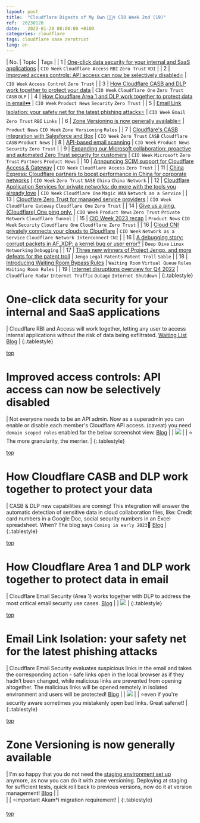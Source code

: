 ```yaml
---
layout: post
title:  "Cloudflare Digests of My Own 🙋🏻‍♀️ CIO Week 2nd (19)"
ref:  20230120
date:   2023-01-20 08:00:00 +0100
categories: cloudflare
tags: cloudflare sase zerotrust
lang: en
---
```


| No. | Topic | Tags |
| 1 | <a href="#one-click-data-security-for-your-internal-and-saas-applications">One-click data security for your internal and SaaS applications</a> | `CIO Week` ``Cloudflare Access`` `RBI` ``Zero Trust`` `VDI` |
| 2 | <a href="#improved-access-controls-api-access-can-now-be-selectively-disabled">Improved access controls: API access can now be selectively disabled⭐️</a> | `CIO Week` `Access Control` ``Zero Trust`` | 
| 3 | <a href="#how-cloudflare-casb-and-dlp-work-together-to-protect-your-data">How Cloudflare CASB and DLP work together to protect your data</a> | `CIO Week` `Cloudflare One` ``Zero Trust`` `CASB` `DLP` |
| 4 | <a href="#how-cloudflare-area-1-and-dlp-work-together-to-protect-data-in-email">How Cloudflare Area 1 and DLP work together to protect data in email🕶</a> | `CIO Week` `Product News` `Security` ``Zero Trust`` |
| 5 | <a href="#email-link-isolation-your-safety-net-for-the-latest-phishing-attacks">Email Link Isolation: your safety net for the latest phishing attacks⭐️</a> | `CIO Week` `Email` ``Zero Trust`` `RBI` `Links` |
| 6 | <a href="#zone-versioning-is-now-generally-available">Zone Versioning is now generally available⭐️</a> | `Product News` `CIO Week` `Zone Versioning` `Rules` |
| 7 | <a href="#cloudflares-casb-integration-with-salesforce-and-box">Cloudflare's CASB integration with Salesforce and Box</a> | `CIO Week` ``Zero Trust`` `CASB` `Cloudflare CASB` `Product News` |
| 8 | <a href="#api-based-email-scanning">API-based email scanning</a> | `CIO Week` `Product News` `Security` ``Zero Trust`` |
| 9 | <a href="#expanding-our-microsoft-collaboration-proactive-and-automated-zero-trust-security-for-customers">Expanding our Microsoft collaboration: proactive and automated Zero Trust security for customers</a> | `CIO Week` `Microsoft` ``Zero Trust`` `Partners` `Product News` |
| 10 | <a href="#announcing-scim-support-for-cloudflare-access--gateway">Announcing SCIM support for Cloudflare Access & Gateway</a> | `CIO Week` `Cloudflare Access` `Zero Trust` | 
| 11 | <a href="#china-express-cloudflare-partners-to-boost-performance-in-china-for-corporate-networks">China Express: Cloudflare partners to boost performance in China for corporate networks</a> | `CIO Week` `Zero Trust` `SASE` `China` `China Network` |
| 12 | <a href="#cloudflare-application-services-for-private-networks-do-more-with-the-tools-you-already-love">Cloudflare Application Services for private networks: do more with the tools you already love</a> | `CIO Week` `Cloudflare One` `Magic WAN` `Network as a Service` |
| 13 | <a href="#cloudflare-zero-trust-for-managed-service-providers">Cloudflare Zero Trust for managed service providers</a> | `CIO Week` `Cloudflare Gateway` `Cloudflare One` `Zero Trust` |
| 14 | <a href="#give-us-a-ping-cloudflare-one-ping-only">Give us a ping. (Cloudflare) One ping only.</a> | `CIO Week` `Product News` `Zero Trust` `Private Network` `Cloudflare Tunnel` |
| 15 | <a href="#cio-week-2023-recap">CIO Week 2023 recap</a> | `Product News` `CIO Week` `Security` `Cloudflare One` `Cloudflare Zero Trust` |
| 16 | <a href="#cloud-cni-privately-connects-your-clouds-to-cloudflare">Cloud CNI privately connects your clouds to Cloudflare</a> | `CIO Week` `Network as a Service` `Cloudflare Network Interconnect` `CNI` |
| 16 | <a href="#a-debugging-story-corrupt-packets-in-af_xdp-a-kernel-bug-or-user-error">A debugging story: corrupt packets in AF_XDP; a kernel bug or user error?</a> | `Deep Dive` `Linux` `Networking` `Debugging` |
| 17 | <a href="#three-new-winners-of-project-jengo-and-more-defeats-for-the-patent-troll">Three new winners of Project Jengo, and more defeats for the patent troll</a> | `Jengo` `Legal` `Patents` `Patent Troll` `Sable` |
| 18 | <a href="#introducing-waiting-room-bypass-rules">Introducing Waiting Room Bypass Rules</a> | `Waiting Room` `Virtual Queue` `Rules` `Waiting Room Rules` |
| 19 | <a href="#internet-disruptions-overview-for-q4-2022">Internet disruptions overview for Q4 2022</a> | `Cloudflare Radar` `Internet Traffic` `Outage` `Internet Shutdown` |
{:.tablestyle}


# One-click data security for your internal and SaaS applications

| Cloudflare RBI and Access will work together, letting any user to access internal applications without the risk of data being exfiltrated. [Waiting List](https://www.cloudflare.com/lp/application-isolation-beta/) [Blog](https://blog.cloudflare.com/one-click-zerotrust-isolation/) |
{:.tablestyle}

<a href="#">top</a>

# Improved access controls: API access can now be selectively disabled

| Not everyone needs to be an API admin. Now as a superadmin you can enable or disable each member's Cloudflare API access. (caveat) you need `domain scoped roles` enabled for the below screenshot view. [Blog](https://blog.cloudflare.com/improved-api-access-control/) |
| ![](https://blog.cloudflare.com/content/images/2023/01/image1-30.png) |
| ⭐️ The more granularity, the merrier. |
{:.tablestyle}

<!-- UI Not showing up. Asking the team https://chat.google.com/room/AAAA-v9ItSI/kAdjgubnrc4 -->

<a href="#">top</a>

# How Cloudflare CASB and DLP work together to protect your data

| CASB & DLP new capabilities are coming! This integration will answer the automatic detection of sensitive data in cloud collaboration files, like: Credit card numbers in a Google Doc, social security numbers in an Excel spreadsheet. When? The blog says `Coming in early 2023`🤭 [Blog](https://blog.cloudflare.com/casb-dlp/) |
{:.tablestyle}

<a href="#">top</a>

# How Cloudflare Area 1 and DLP work together to protect data in email

| Cloudflare Email Security (Area 1) works together with DLP to address the most critical email security use cases. [Blog](https://blog.cloudflare.com/dlp-area1-to-protect-data-in-email/) |
| ![](https://blog.cloudflare.com/content/images/2023/01/image2-17.png) |
{:.tablestyle}

<a href="#">top</a>

# Email Link Isolation: your safety net for the latest phishing attacks

| Cloudflare Email Security evaluates suspicious links in the email and takes the corresponding action - safe links open in the local browser as if they hadn’t been changed, while malicious links are prevented from opening altogether. The malicious links will be opened remotely in isolated environment and users will be protected! [Blog](https://blog.cloudflare.com/area1-eli-ga/) |
| ![](https://blog.cloudflare.com/content/images/2023/01/image2-16.png) |
| ⭐️even if you're security aware sometimes you mistakenly open bad links. Great safenet! |
{:.tablestyle}

<a href="#">top</a>

# Zone Versioning is now generally available

| I'm so happy that you do not need the [staging environment set up](/cloudflare/onboarding/2020/05/31/cloudflare-staging-environment.html) anymore, as now you can do it with zone versioning. Deploying at staging for sufficient tests, quick roll back to previous versions, now do it at version management! [Blog](https://blog.cloudflare.com/zone-versioning-ga/) |
| <stream src="b446962fb9dc37405018ef588ed92444" controls preload></stream><br/><script data-cfasync="false" defer type="text/javascript" src="https://embed.videodelivery.net/embed/r4xu.fla9.latest.js?video=b446962fb9dc37405018ef588ed92444"></script> |
| ⭐️important Akam*i migration requirement! | 
{:.tablestyle}

<a href="#">top</a>